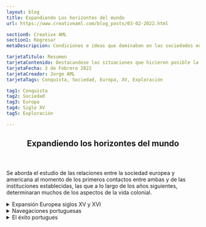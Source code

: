 ```yaml
---
layout: blog
title: Expandiendo Los horizontes del mundo
url: https://www.creativeaml.com/blog_posts/03-02-2022.html

section0: Creative AML
section1: Regresar
metaDescripcion: Condiciones e ideas que dominaban en las sociedades europeas y principalmente española durante los siglos XV y XVI.

tarjetaTitulo: Resumen
tarjetaContenido: Destacandose las situaciones que hicieron posible la organización de los viajes de exploración y descubrimiento que llevaron a los españoles a suelo americano y al posterior proceso de conquista.
tarjetaFecha: 3 de Febrero 2022
tarjetaCreador: Jorge AML
tarjetaTags: Conquista, Sociedad, Europa, XV, Exploración

tag1: Conquista
tag2: Sociedad
tag3: Europa
tag4: Siglo XV
tag5: Exploración

---
```

<article>
    <header>
        <h1>Expandiendo los horizontes del mundo</h1>
    </header>
    <section class="intro">        
        <p>Se aborda el estudio de las relaciones entre la sociedad europea y americana al momento de los primeros contactos entre ambas y de las instituciones establecidas, las que a lo largo de los años siguientes, determinaran muchos de los aspectos de la vida colonial.</p>
    </section>
    <details>
        <summary>Expansión Europea siglos XV y XVI</summary>
        <p>Alrededor del año mil, las ciudades europeas <u>localizadas en los rios, rutas terrestres y en el mediterráneo</u> se reconstituyeron como <mark>centros comerciales</mark>. La economía del mercado creció, aumentó la población y la cantidad de suelo agrícola trabajado, y por consiguiente las cosechas. <mark>Una relativa bonanza se materializó en un desarrollo tecnológico e industrial</mark>. Estas situaciones incidieron en un <mark>crecimiento</mark> de la actividad <u>comercial, el florecimiento de las ferias, las actividades bancadas</u>, y por lo tanto, mayores necesidades de medios de cambio: <u>oro y plata</u>.</p>
        <ol>
            <li><u><b>Europa en la edad media</b></u>: El oro escaseaba, el que circulaba era importado - servía como medio de cambio para mantener la estabilidad de los mercados.</li>
        </ol>
        <p>Ya en el siglo XV, las minas de Europa central no podían seguir siendo explotadas. <mark>África aparecío ante los ojos de los europeos como el continente del oro</mark>, las caravanas de los árabes que <u>atravesaban el Sahara</u> provenientes del centro y sur africano transportaban el oro hacia el <u>mediterráneo</u> adquirieron una importancia determinante en el aprovisionamiento del metal.</p>
        <p><mark>El sistema de comercio europeo se centraba en la navegación por el mediterráneo</mark>. Las ciudades como <u>Genova, Venecia y Florencia</u> ejercían un control sobre las rutas de comercio y destinaban a lugares lejanos como <mark>Alejandría</mark>, a sus representantes comerciales. En esta ciudad llegaban mercancias de las islas Molucas y la india: <u>drogas, plantas medicinales, gemas</u>. Las especias como la <u>pimienta, nuez moscada, clavo, canela</u>, servían como preservantes de la carne en los países europeos especialmente en los inviernos.</p>
        	<p>Productos europeos de exportación como <u>textiles, vidrio, cobre, caballos</u> llegaban hasta lugares tan lejanos como <mark>Sudán. De Sudán proveniá oro</mark>. El abastecimiento de especias era uno de los principales objetivos de los viajes marítimos de portugueses e italianos.</p>
        	<p>
        	<u><b>Conquistas</b></u>: Durante el siglo XV las <mark>comunidades musulmanas del cercano oriente</mark> fueron progresivamente conquistadas por los <mark>turcos otomanos</mark>, que eran <u>guerreros seminómadas que tomaron constantinopla 1453, poco tiempo después Egipto y Siria</u> llegando a dominar el mediterráneo, cerrando así la posibilidad a los europeos de adquirir nuevas especias y otras mercancías.</p>
        	<p><u><b>Viajes de navegación</b></u>: fines del siglo XV  y principios del XVI permitieron a los europeos llegar a zonas del mundo como Asia, África meridional y oriental y América, se comprobo un hecho geográfico de gran importancia: <mark>Los mares del planeta están conectados entre sí</mark>, entonces el <u>mar es un medio de comunicación entre los países</u>  que tienen costas marítimas. "<mark>Todos los mares son uno solo</mark>". Están conectados entre sí y son navegables, a excepción de ciertas áreas polares.</p>
    </details>
    <details>
    	<summary>Navegaciones portuguesas</summary>
    	<p><u><b>Los portugueses</b></u>: Ya navegaban por el Atlántico hacia el sur, bordeando la costa del continente africano. El principe Enrique, llamado el Navegante (1394-1460) patrocinó una serie de expediciones de exploración y descubrimiento de nuevas tierras.</p>
    	<p>Se rodeó de especialistas en cartografía, astronomía, náutica, etc. Los pilotos de las naves portuguesas iban provistos de los mejores mapas e instrumentos náuticos de la época; debían rendir un informe detallado de sus experiencias, las que servían para enriquecer los conocimientos propiamente sobre la navegación y las tierras descubiertas.</p>
    	<p>Todo lo nuevo era considerado un secreto de estado. Los portugueses pretendían mantener un monopolio de navegación por el Atlántico así como la información de sus cartas marinas que mostraran los nuevos territorios y las rutas a seguir.</p>
    </details>
    <details>
    	<summary>El éxito portugues</summary>
    </details>
</article>
